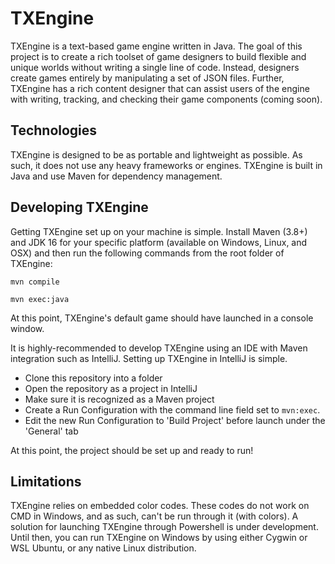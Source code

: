 # TXEngine

TXEngine is a text-based game engine written in Java. The goal of this project is to create a rich toolset of game designers to build flexible and unique worlds without writing a single line of code. Instead, designers create games entirely by manipulating a set of JSON files. Further, TXEngine has a rich content designer that can assist users of the engine with writing, tracking, and checking their game components (coming soon).

## Technologies

TXEngine is designed to be as portable and lightweight as possible. As such, it does not use any heavy frameworks or engines. 
TXEngine is built in Java and use Maven for dependency management.


## Developing TXEngine

Getting TXEngine set up on your machine is simple. Install Maven (3.8+) and JDK 16 for your specific platform (available on Windows, Linux, and OSX) and then run the following commands from the root folder of TXEngine:

`mvn compile`

`mvn exec:java`

At this point, TXEngine's default game should have launched in a console window.

It is highly-recommended to develop TXEngine using an IDE with Maven integration such as IntelliJ. Setting up TXEngine in IntelliJ is simple. 

- Clone this repository into a folder
- Open the repository as a project in IntelliJ
- Make sure it is recognized as a Maven project
- Create a Run Configuration with the command line field set to `mvn:exec`. 
- Edit the new Run Configuration to 'Build Project' before launch under the 'General' tab

At this point, the project should be set up and ready to run!

## Limitations

TXEngine relies on embedded color codes. These codes do not work on CMD in Windows, and as such, can't be run through it (with colors). A solution for launching TXEngine through Powershell is under development. Until then, you can run TXEngine on Windows by using either Cygwin or WSL Ubuntu, or any native Linux distribution.
